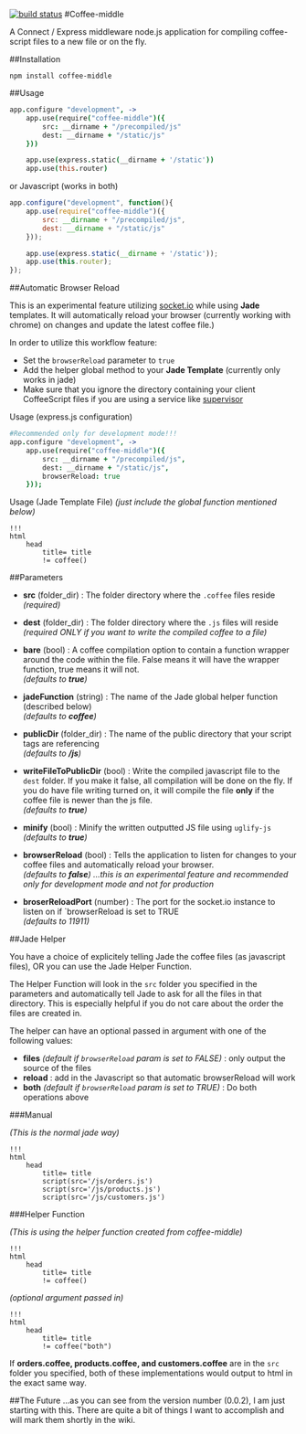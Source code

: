 [![build status](https://secure.travis-ci.org/djwglpuppy/coffee-middle.png)](http://travis-ci.org/djwglpuppy/coffee-middle)
#Coffee-middle

A Connect / Express middleware node.js application for compiling coffee-script files to a new file or on the fly.

##Installation

```
npm install coffee-middle
```

##Usage

```coffeescript
app.configure "development", ->
	app.use(require("coffee-middle")({
        src: __dirname + "/precompiled/js"
        dest: __dirname + "/static/js"
    }))

    app.use(express.static(__dirname + '/static'))
    app.use(this.router)
```

or Javascript (works in both)

```javascript
app.configure("development", function(){
	app.use(require("coffee-middle")({
        src: __dirname + "/precompiled/js",
        dest: __dirname + "/static/js"
    }));

    app.use(express.static(__dirname + '/static'));
    app.use(this.router);
});
```

##Automatic Browser Reload

This is an experimental feature utilizing [socket.io](https://github.com/LearnBoost/socket.io) while using **Jade** templates. It will automatically reload your browser (currently working with chrome) on changes and update the latest coffee file.) 

In order to utilize this workflow feature:

- Set the `browserReload` parameter to `true`
- Add the helper global method to your **Jade Template** (currently only works in jade)
- Make sure that you ignore the directory containing your client CoffeeScript files if you are using a service like [supervisor](https://github.com/isaacs/node-supervisor)

Usage (express.js configuration)

```coffeescript
#Recommended only for development mode!!!
app.configure "development", ->
	app.use(require("coffee-middle")({
        src: __dirname + "/precompiled/js",
        dest: __dirname + "/static/js",
        browserReload: true
    }));

```

Usage (Jade Template File) *(just include the global function mentioned below)*

```jade
!!!
html
	head
		title= title
		!= coffee()
```


##Parameters

- **src** (folder_dir) : The folder directory where the `.coffee` files reside
<br /><i>(required)</i>

- **dest** (folder_dir) : The folder directory where the `.js` files will reside
<br /><i>(required ONLY if you want to write the compiled coffee to a file)</i>

- **bare** (bool) : A coffee compilation option to contain a function wrapper around the code within the file.  False means it will have the wrapper function, true means it will not. 
<br /><i>(defaults to **true**)</i>

- **jadeFunction** (string) : The name of the Jade global helper function (described below)
<br /><i>(defaults to **coffee**)</i>

- **publicDir** (folder_dir) : The name of the public directory that your script tags are referencing
<br /><i>(defaults to **/js**)</i>

- **writeFileToPublicDir** (bool) : Write the compiled javascript file to the `dest` folder.  If you make it false, all compilation will be done on the fly.  If you do have file writing turned on, it will compile the file **only** if the coffee file is newer than the js file.
<br /><i>(defaults to **true**)</i>

- **minify** (bool) : Minify the written outputted JS file using `uglify-js`
<br /><i>(defaults to **true**)</i>

- **browserReload** (bool) : Tells the application to listen for changes to your coffee files and automatically reload your browser.
<br />*(defaults to **false**)  …this is an experimental feature and recommended only for development mode and not for production*

- **broserReloadPort** (number) : The port for the socket.io instance to listen on if `browserReload is set to TRUE
<br />*(defaults to 11911)*

##Jade Helper

You have a choice of explicitely telling Jade the coffee files (as javascript files), OR you can use the Jade Helper Function.

The Helper Function will look in the `src` folder you specified in the parameters and automatically tell Jade to ask for all the files in that directory.  This is especially helpful if you do not care about the order the files are created in.

The helper can have an optional passed in argument with one of the following values:

- **files** *(default if `browserReload` param is set to FALSE)* : only output the source of the files
- **reload** : add in the Javascript so that automatic browserReload will work
- **both** *(default if `browserReload` param is set to TRUE)* : Do both operations above

###Manual

<i>(This is the normal jade way)</i>

```jade
!!!
html
    head
        title= title
        script(src='/js/orders.js')
        script(src='/js/products.js')
      	script(src='/js/customers.js')
```

###Helper Function

*(This is using the helper function created from coffee-middle)*

```jade
!!!
html
	head
		title= title
		!= coffee()
```

*(optional argument passed in)*

```jade
!!!
html
	head
		title= title
		!= coffee("both")
```


If **orders.coffee, products.coffee, and customers.coffee** are in the `src` folder you specified, both of these implementations would output to html in the exact same way.


##The Future
...as you can see from the version number (0.0.2), I am just starting with this.  There are quite a bit of things I want to accomplish and will mark them shortly in the wiki.




